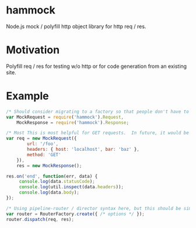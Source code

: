 hammock
=======

Node.js mock / polyfill http object library for http req / res.  

Motivation
==========

Polyfill req / res for testing w/o http or for code generation from an existing site.

Example
=======

```js
/* Should consider migrating to a factory so that people don't have to guess whether to use new or not */
var MockRequest = require('hammock').Request,
    MockResponse = require('hammock').Response;

/* Most This is most helpful for GET requests.  In future, it would be nice to polyfill body parsing events. */
var req = new MockRequest({
        url: '/foo',
        headers: { host: 'localhost', bar: 'baz' },
        method: 'GET'
    }),
    res = new MockResponse();

res.on('end', function(err, data) {
     console.log(data.statusCode);
     console.log(util.inspect(data.headers));
     console.log(data.body);
});

/* Using pipeline-router / director syntax here, but this should be simple with express. */
var router = RouterFactory.create({ /* options */ });
router.dispatch(req, res);

```